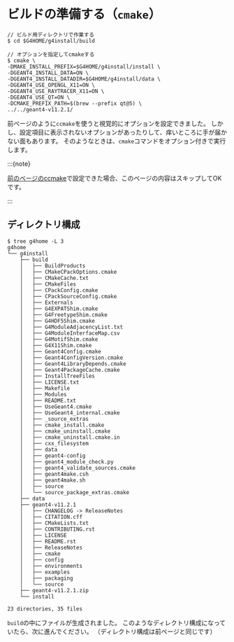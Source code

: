 # ビルドの準備する（``cmake``）

```console
// ビルド用ディレクトリで作業する
$ cd $G4HOME/g4install/build

// オプションを指定してcmakeする
$ cmake \
-DMAKE_INSTALL_PREFIX=$G4HOME/g4install/install \
-DGEANT4_INSTALL_DATA=ON \
-DGEANT4_INSTALL_DATADIR=$G4HOME/g4install/data \
-DGEANT4_USE_OPENGL_X11=ON \
-DGEANT4_USE_RAYTRACER_X11=ON \
-DGEANT4_USE_QT=ON \
-DCMAKE_PREFIX_PATH=$(brew --prefix qt@5) \
../../geant4-v11.2.1/
```

前ページのように``ccmake``を使うと視覚的にオプションを設定できました。
しかし、設定項目に表示されないオプションがあったりして、痒いところに手が届かない面もあります。
そのようなときは、``cmake``コマンドをオプション付きで実行します。

:::{note}

[前のページのccmake](./geant4-install-ccmake.md)で設定できた場合、このページの内容はスキップしてOKです。

:::

## ディレクトリ構成

```console
$ tree g4home -L 3
g4home
└── g4install
    ├── build
    │   ├── BuildProducts
    │   ├── CMakeCPackOptions.cmake
    │   ├── CMakeCache.txt
    │   ├── CMakeFiles
    │   ├── CPackConfig.cmake
    │   ├── CPackSourceConfig.cmake
    │   ├── Externals
    │   ├── G4EXPATShim.cmake
    │   ├── G4FreetypeShim.cmake
    │   ├── G4HDF5Shim.cmake
    │   ├── G4ModuleAdjacencyList.txt
    │   ├── G4ModuleInterfaceMap.csv
    │   ├── G4MotifShim.cmake
    │   ├── G4X11Shim.cmake
    │   ├── Geant4Config.cmake
    │   ├── Geant4ConfigVersion.cmake
    │   ├── Geant4LibraryDepends.cmake
    │   ├── Geant4PackageCache.cmake
    │   ├── InstallTreeFiles
    │   ├── LICENSE.txt
    │   ├── Makefile
    │   ├── Modules
    │   ├── README.txt
    │   ├── UseGeant4.cmake
    │   ├── UseGeant4_internal.cmake
    │   ├── _source_extras
    │   ├── cmake_install.cmake
    │   ├── cmake_uninstall.cmake
    │   ├── cmake_uninstall.cmake.in
    │   ├── cxx_filesystem
    │   ├── data
    │   ├── geant4-config
    │   ├── geant4_module_check.py
    │   ├── geant4_validate_sources.cmake
    │   ├── geant4make.csh
    │   ├── geant4make.sh
    │   ├── source
    │   └── source_package_extras.cmake
    ├── data
    ├── geant4-v11.2.1
    │   ├── CHANGELOG -> ReleaseNotes
    │   ├── CITATION.cff
    │   ├── CMakeLists.txt
    │   ├── CONTRIBUTING.rst
    │   ├── LICENSE
    │   ├── README.rst
    │   ├── ReleaseNotes
    │   ├── cmake
    │   ├── config
    │   ├── environments
    │   ├── examples
    │   ├── packaging
    │   └── source
    ├── geant4-v11.2.1.zip
    └── install

23 directories, 35 files
```

``build``の中にファイルが生成されました。
このようなディレクトリ構成になっていたら、次に進んでください。
（ディレクトリ構成は前ページと同じです）


